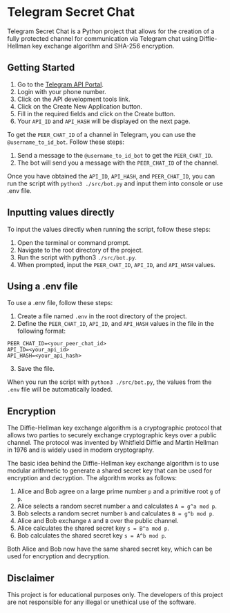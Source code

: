 # Telegram Secret Chat

Telegram Secret Chat is a Python project that allows for the creation of a fully protected channel for communication via Telegram chat using Diffie-Hellman key exchange algorithm and SHA-256 encryption.

## Getting Started

1. Go to the [Telegram API Portal](https://my.telegram.org/auth).
2. Login with your phone number.
3. Click on the API development tools link.
4. Click on the Create New Application button.
5. Fill in the required fields and click on the Create button.
6. Your `API_ID` and `API_HASH` will be displayed on the next page.

To get the `PEER_CHAT_ID` of a channel in Telegram, you can use the `@username_to_id_bot`. Follow these steps:

1. Send a message to the `@username_to_id_bot` to get the `PEER_CHAT_ID`.
2. The bot will send you a message with the `PEER_CHAT_ID` of the channel.

Once you have obtained the `API_ID`, `API_HASH`, and `PEER_CHAT_ID`, you can run the script with `python3 ./src/bot.py` and input them into console or use .env file.

## Inputting values directly

To input the values directly when running the script, follow these steps:

1. Open the terminal or command prompt.
1. Navigate to the root directory of the project.
1. Run the script with python3 `./src/bot.py`.
1. When prompted, input the `PEER_CHAT_ID`, `API_ID`, and `API_HASH` values.

## Using a .env file

To use a .env file, follow these steps:

1. Create a file named `.env` in the root directory of the project.
2. Define the `PEER_CHAT_ID`, `API_ID`, and `API_HASH` values in the file in the following format:

```
PEER_CHAT_ID=<your_peer_chat_id>
API_ID=<your_api_id>
API_HASH=<your_api_hash>
```

3. Save the file.

When you run the script with `python3 ./src/bot.py`, the values from the `.env` file will be automatically loaded.

## Encryption

The Diffie-Hellman key exchange algorithm is a cryptographic protocol that allows two parties to securely exchange cryptographic keys over a public channel. The protocol was invented by Whitfield Diffie and Martin Hellman in 1976 and is widely used in modern cryptography.

The basic idea behind the Diffie-Hellman key exchange algorithm is to use modular arithmetic to generate a shared secret key that can be used for encryption and decryption. The algorithm works as follows:

1. Alice and Bob agree on a large prime number `p` and a primitive root `g` of `p`.
1. Alice selects a random secret number `a` and calculates `A = g^a mod p`.
1. Bob selects a random secret number `b` and calculates `B = g^b mod p`.
1. Alice and Bob exchange `A` and `B` over the public channel.
1. Alice calculates the shared secret key `s = B^a mod p`.
1. Bob calculates the shared secret key `s = A^b mod p`.

Both Alice and Bob now have the same shared secret key, which can be used for encryption and decryption.

## Disclaimer

This project is for educational purposes only. The developers of this project are not responsible for any illegal or unethical use of the software.
